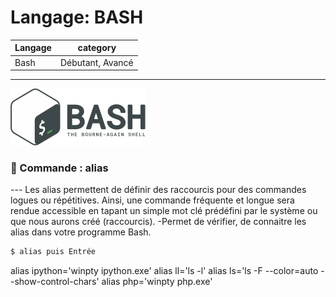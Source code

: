 # Langage: BASH

| Langage  | category |
| ------------- | ------------- |
| Bash  | Débutant, Avancé |

***


![Langage: BASH](Gnu-bash-logo.svg.png)

### 📢 Commande : alias

--- Les alias permettent de définir des raccourcis pour des commandes logues ou répétitives.
Ainsi, une commande fréquente et longue sera rendue accessible en tapant un simple mot clé prédéfini par le système ou que nous aurons créé (raccourcis).
    -Permet de vérifier, de connaitre les alias dans votre programme Bash.
```bash
$ alias puis Entrée
```
alias ipython='winpty ipython.exe'
alias ll='ls -l'
alias ls='ls -F --color=auto --show-control-chars'
alias php='winpty php.exe'
